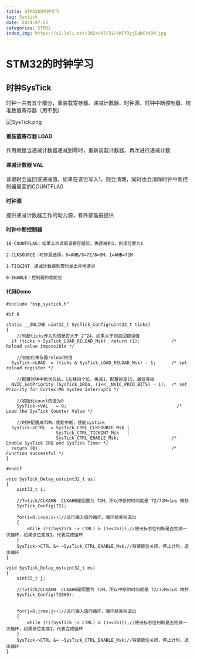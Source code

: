 ```yaml
---
title: STM32的时钟学习
tag: Systick
date: 2024-07-25
categories: STM32
index_img: https://s2.loli.net/2024/07/31/kWFf3yjEqbCtX8M.jpg
---
```


# STM32的时钟学习

## 时钟SysTick

时钟一共有五个部分，重装载寄存器、递减计数器、时钟源、时钟中断控制器、校准数值寄存器（用不到）

![SysTick.png](https://s2.loli.net/2024/07/27/mbKvAFMpZEVXnd4.png)

#### 重装载寄存器 LOAD

作用就是当递减计数器递减到零时，重新装载计数器，再次进行递减计数

#### 递减计数器 VAL

读取时会返回该递减值，如果在该位写入1，则会清理，同时也会清除时钟中断控制器里面的COUNTFLAG

#### 时钟源

提供递减计数器工作的动力源，有外部晶振提供

#### 时钟中断控制器

```
16-COUNTFLAG：如果上次读取该寄存器后，再递减到1，则该位置为1

2-CLKSOURCE：时钟源选择，0=AHB/8=72/8=9M，1=AHB=72M

1-TICKINT：递减计数器到零时发出异常请求

0-ENABLE：控制器的使能位
```

#### 代码Demo

```
#include "bsp_systick.h"

#if 0

static __INLINE uint32_t SysTick_Config(uint32_t ticks)
{ 
	//判断ticks传入的值是否大于 2^24，如果大于则返回错误值
  if (ticks > SysTick_LOAD_RELOAD_Msk)  return (1);            /* Reload value impossible */
  
	//初始化寄存器reload的值                                  
  SysTick->LOAD  = (ticks & SysTick_LOAD_RELOAD_Msk) - 1;      /* set reload register */
	
	//配置时钟中断优先级，1左移四个位，再减1，配置的是15，最低等级
  NVIC_SetPriority (SysTick_IRQn, (1<<__NVIC_PRIO_BITS) - 1);  /* set Priority for Cortex-M0 System Interrupts */
  
	//初始化count的值为0
	SysTick->VAL   = 0;                                          /* Load the SysTick Counter Value */
	
	//时钟配置成72M，使能中断，使能systick
  SysTick->CTRL  = SysTick_CTRL_CLKSOURCE_Msk | 
                   SysTick_CTRL_TICKINT_Msk   | 
                   SysTick_CTRL_ENABLE_Msk;                    /* Enable SysTick IRQ and SysTick Timer */
  return (0);                                                  /* Function successful */
}

#endif

void SysTick_Delay_us(uint32_t us)
{
	uint32_t i;
	
	//T=tick/CLKAHB  CLKAHB是配置为 72M，所以中断的时间就是 72/72M=1us 微秒
	SysTick_Config(72);
	
	for(i=0;i<us;i++)//进行输入值的循环，循环结束则退出
	{
		while (!((SysTick -> CTRL) & (1<<16)));//使用标志位判断是否完成一次循环，如果该位变成1，代表完成循环
	}
	SysTick->CTRL &= ~SysTick_CTRL_ENABLE_Msk;//将使能位关闭，停止计时，退出循环
}

void SysTick_Delay_ms(uint32_t ms)
{
	uint32_t j;
	
	//T=tick/CLKAHB  CLKAHB是配置为 72M，所以中断的时间就是 72/72M=1us 微秒
	SysTick_Config(72000);

	
	for(j=0;j<ms;j++)//进行输入值的循环，循环结束则退出
	{
		while (!((SysTick -> CTRL) & (1<<16)));//使用标志位判断是否完成一次循环，如果该位变成1，代表完成循环
	}
	SysTick->CTRL &= ~SysTick_CTRL_ENABLE_Msk;//将使能位关闭，停止计时，退出循环
}

```
